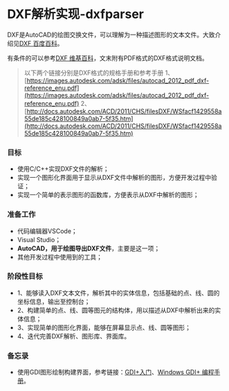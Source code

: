 # DXF解析实现-dxfparser

DXF是AutoCAD的绘图交换文件，可以理解为一种描述图形的文本文件。大致介绍见[DXF 百度百科](https://baike.baidu.com/item/DXF/364192)。

有条件的可以参考[DXF 维基百科](https://en.wikipedia.org/wiki/AutoCAD_DXF)，文末附有PDF格式的DXF格式说明文档。

> 以下两个链接分别是DXF格式的规格手册和参考手册
> 1、[https://images.autodesk.com/adsk/files/autocad_2012_pdf_dxf-reference_enu.pdf](https://images.autodesk.com/adsk/files/autocad_2012_pdf_dxf-reference_enu.pdf)
> 2、[http://docs.autodesk.com/ACD/2011/CHS/filesDXF/WSfacf1429558a55de185c428100849a0ab7-5f35.htm](http://docs.autodesk.com/ACD/2011/CHS/filesDXF/WSfacf1429558a55de185c428100849a0ab7-5f35.htm)

### 目标

- 使用C/C++实现DXF文件的解析；
- 实现一个图形化界面用于显示从DXF文件中解析的图形，方便开发过程中验证；
- 实现一个简单的表示图形的函数库，方便表示从DXF中解析的图形；

### 准备工作

- 代码编辑器VSCode；
- Visual Studio；
- **AutoCAD，用于绘图导出DXF文件**，主要是这一项；
- 其他开发过程中使用到的工具；

### 阶段性目标

- 1、能够读入DXF文本文件，解析其中的实体信息，包括基础的点、线、圆的坐标信息，输出至控制台；
- 2、构建简单的点、线、圆等图元的结构体，用以描述从DXF中解析出来的实体信息；
- 3、实现简单的图形化界面，能够在屏幕显示点、线、圆等图形；
- 4、迭代完善DXF解析、图形库、界面库。

### 备忘录

- 使用GDI图形绘制构建界面，参考链接：[GDI+入门](https://learn.microsoft.com/zh-cn/windows/win32/gdiplus/-gdiplus-getting-started-use)、[Windows GDI+ 编程手册](http://www.yfvb.com/help/gdiplus/index.htm)。

